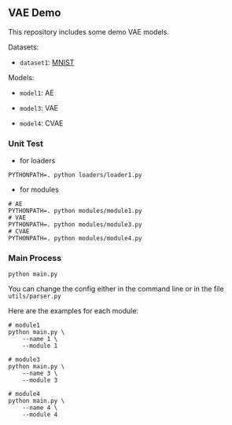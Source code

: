 ## VAE Demo

This repository includes some demo VAE models.

Datasets:

* `dataset1`: [MNIST](http://yann.lecun.com/exdb/mnist/)

Models:

* `model1`: AE

* `model3`: VAE

* `model4`: CVAE

### Unit Test

* for loaders

```shell
PYTHONPATH=. python loaders/loader1.py
```

* for modules

```shell
# AE
PYTHONPATH=. python modules/module1.py
# VAE
PYTHONPATH=. python modules/module3.py
# CVAE
PYTHONPATH=. python modules/module4.py
```

### Main Process

```shell
python main.py
```

You can change the config either in the command line or in the file `utils/parser.py`

Here are the examples for each module:

```shell
# module1
python main.py \
    --name 1 \
    --module 1
```

```shell
# module3
python main.py \
    --name 3 \
    --module 3
```

```shell
# module4
python main.py \
    --name 4 \
    --module 4
```
